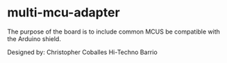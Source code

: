 
# multi-mcu-adapter

The purpose of the board is to include common MCUS 
be compatible with the Arduino shield.

Designed by: Christopher Coballes
Hi-Techno Barrio

